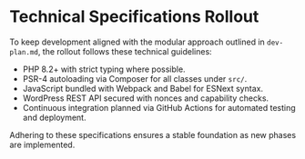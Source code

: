 # Technical Specifications Rollout

To keep development aligned with the modular approach outlined in `dev-plan.md`, the rollout follows these technical guidelines:

- PHP 8.2+ with strict typing where possible.
- PSR-4 autoloading via Composer for all classes under `src/`.
- JavaScript bundled with Webpack and Babel for ESNext syntax.
- WordPress REST API secured with nonces and capability checks.
- Continuous integration planned via GitHub Actions for automated testing and deployment.

Adhering to these specifications ensures a stable foundation as new phases are implemented.
